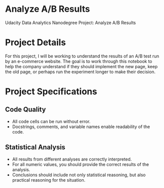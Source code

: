 # Analyze A/B Results

Udacity Data Analytics Nanodegree Project: Analyze A/B Results 


# Project Details
For this project, I will be working to understand the results of an A/B test run by an e-commerce website. The goal is to work through this notebook to help the company understand if they should implement the new page, keep the old page, or perhaps run the experiment longer to make their decision.

# Project Specifications
## Code Quality 
- All code cells can be run without error.
- Docstrings, comments, and variable names enable readability of the code.

## Statistical Analysis
- All results from different analyses are correctly interpreted.
- For all numeric values, you should provide the correct results of the analysis.
- Conclusions should include not only statistical reasoning, but also practical reasoning for the situation.
